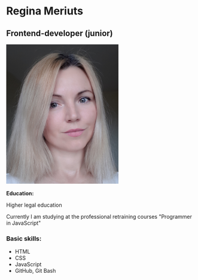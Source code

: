 # **Regina Meriuts**

## **Frontend-developer (junior)**

<img src="./img/20211023_151557.jpg" alt="foto" width="300"/>

**Education:** 

Higher legal education

Currently I am studying at the professional retraining courses "Programmer in JavaScript"

### Basic skills:

* HTML
* CSS
* JavaScript
* GitHub, Git Bash